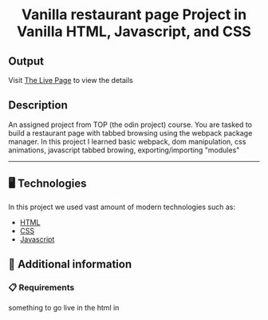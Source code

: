 <p align="center">
  <h1 align="center">Vanilla restaurant page Project in Vanilla HTML, Javascript, and CSS</h1>
</p>

## Output

Visit [The Live Page](https://aliflikescoding.github.io/vanilla-restaurant-page/) to view the details

## Description

An assigned project from TOP (the odin project) course. You are tasked to build a restaurant page with tabbed browsing using the webpack package manager. In this project I learned basic webpack, dom manipulation, css animations, javascript tabbed browing, exporting/importing "modules"

---
## 🖥️ Technologies

In this project we used vast amount of modern technologies such as:

- [HTML](https://developer.mozilla.org/en-US/docs/Web/HTML)
- [CSS](https://developer.mozilla.org/en-US/docs/Web/CSS)
- [Javascript](https://developer.mozilla.org/en-US/docs/Web/JavaScript)
  
## 📖 Additional information

### 📋 Requirements

something to go live in the html in



